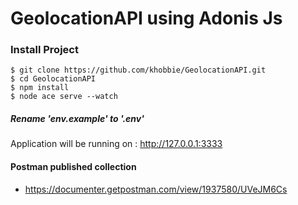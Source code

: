 # GeolocationAPI using Adonis Js

### Install Project
    $ git clone https://github.com/khobbie/GeolocationAPI.git
    $ cd GeolocationAPI
    $ npm install
    $ node ace serve --watch
    

##### Rename 'env.example' to '.env' 

Application will be running on : http://127.0.0.1:3333

#### Postman published collection
  * <https://documenter.getpostman.com/view/1937580/UVeJM6Cs>
